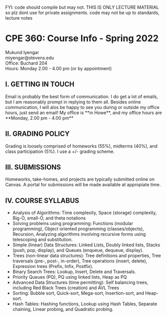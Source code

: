 FYI: code should compile but may not. THIS IS ONLY LECTURE MATERIAL so plz dont use for private assignments. code may not be up to standards, lecture notes

# CPE 360: Course Info - Spring 2022

<p> Mukund Iyengar <br>
miyengar@stevens.edu <br>
Office: Buchard 204 <br>
Hours: Monday 2.00 - 4.00 pm (or by appointment) </p>

## I. GETTING IN TOUCH
<p> Email is probably the best form of communication. I do get a lot of emails, but I am reasonably prompt in replying to them all. Besides online communication, I will alos be happy to see you during or outside my office hours, just send an email! My office is **in Howe**, and my office hours are **Monday, 2.00 pm - 4.00 pm** </p>

## II. GRADING POLICY
<p> Grading is loosely comprised of homeworks (55%), midterms (40%), and class participation (5%). I use a +/- grading scheme. </p>

## III. SUBMISSIONS
<p> Homeworks, take-homes, and projects are typically submitted online on Canvas. A portal for submissions will be made available at appropiate time. </p>

## IV. COURSE SYLLABUS
* Analysis of Algorithms: Time complexity, Space (storage) complexity, Big-O, small-O, and theta notations
* Solving problems using programming: Functions (modular programming), Object oriented programming (classes/objects), Recursion, Analyzing algorithms involving recursive forms using telescoping and substitution.
* Simple (linear) Data Structures: Linked Lists, Doubly linked lists, Stacks (push, pop, display), and Queues (enqueue, dequeue, display).
* Trees (non-linear data structures): Tree definitions and properties, Tree traversals (pre-, post-, in-order), Tree operations (insert, delete), Expression trees (Prefix, Infix, Postfix).
* Binary Search Trees: Lookup, Insert, Delete and Traversals.
* Priority Queues (PQ), PQ using linked lists, Heap as PQ
* Advanced Data Structures (time permitting): Self balancing trees, including Red Black Trees (creation) and AVL Trees
* Sorting: Bubble sort, Quick-sort, Mega-sort, Insertion-sort, and Heap-sort.
* Hash Tables: Hashing functions, Lookup using Hash Tables, Separate chaining, Linear probing, and Quadratic probing.
